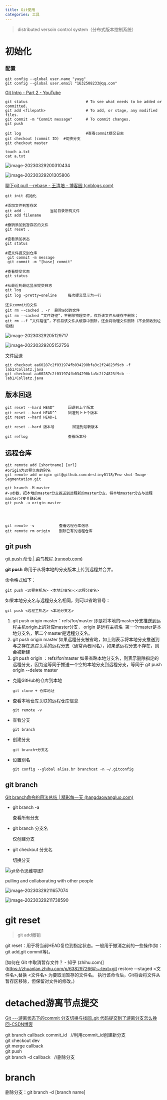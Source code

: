 ```yaml
---
title: Git使用
categories: 工具
---
```

>distributed versoin control system（分布式版本控制系统）
# 初始化
### 配置
```shell
git config --global user.name "yuyg"
git config --global user.email "1632508233@qq.com"
```

[Git Intro - Part 2 - YouTube](https://www.youtube.com/watch?v=CnMpARAOhFg)
```shell
git status                          # To see what needs to be added or committed.
git add <filepath>                  # To add, or stage, any modified files.
git commit -m "Commit message"      # To commit changes.
git push

git log                             #查看commit提交日志
git checkout (commit ID)  #切换分支
git checkout master

touch a.txt
cat a.txt
```

![image-20230329200310434](https://cdn.jsdelivr.net/gh/destiny0118/picgo/pic2013/202303292003505.png)

![image-20230329201305806](https://cdn.jsdelivr.net/gh/destiny0118/picgo/pic2013/202303292013895.png)

[聊下git pull --rebase - 王清培 - 博客园 (cnblogs.com)](https://www.cnblogs.com/wangiqngpei557/p/6056624.html)

```shell
git init 初始化

#添加文件到暂存区
git add .			当前目录所有文件
git add filename

#撤销添加到暂存区的文件
git reset .

#查看添加状态
git status

#把文件提交到仓库
 git commit -m message
 git commit -m "[base] commit"
 
#查看提交状态
git status

#从最近到最远显示提交日志
git log
git log -pretty=oneline		每次提交显示为一行

还未commit的文件
git rm --cached . -r  删除add的文件
git rm --cached “文件路径”，不删除物理文件，仅将该文件从缓存中删除；
git rm --f “文件路径”，不仅将该文件从缓存中删除，还会将物理文件删除（不会回收到垃圾桶）
```

![image-20230329205129717](https://cdn.jsdelivr.net/gh/destiny0118/picgo/pic2013/202303292051791.png)

![image-20230329205152756](https://cdn.jsdelivr.net/gh/destiny0118/picgo/pic2013/202303292051832.png)

文件回退

```git
git checkout aa60287c2f031974fb034290bfa3c2f24823f9cb -f lab1/Collatz.java
git checkout aa60287c2f031974fb034290bfa3c2f24823f9cb -- lab1/Collatz.java
```

## 版本回退

```shell
git reset --hard HEAD^		回退到上个版本
git reset --hard HEAD^^		回退到上上个版本
git reset --hard HEAD~1

git reset --hard 版本号	 	回退到最新版本

git reflog					查看版本号
```



## 远程仓库

```shell
git remote add [shortname] [url]
#origin为远程仓库的别名
git remote add origin git@github.com:destiny0118/Few-shot-Image-Segmentation.git

git branch -M master
#-u参数，把本地的master分支推送到远程新的master分支，将本地master分支与远程master分支关联起来
git push -u origin master




git remote -v			查看远程仓库信息
git remote rm origin	删除已有的远程仓库
```

## git push

[git push 命令 | 菜鸟教程 (runoob.com)](https://www.runoob.com/git/git-push.html)

**git push** 命用于从将本地的分支版本上传到远程并合并。

命令格式如下：

```shell
git push <远程主机名> <本地分支名>:<远程分支名>

```

如果本地分支名与远程分支名相同，则可以省略冒号：

```
git push <远程主机名> <本地分支名>
```

1. git push origin master：refs/for/master 
	即是将本地的master分支推送到远程主机origin上的对应master分支， origin 是远程主机名  第一个master是本地分支名，第二个master是远程分支名。
2. git push origin master
	如果远程分支被省略，如上则表示将本地分支推送到与之存在追踪关系的远程分支（通常两者同名），如果该远程分支不存在，则会被新建
3. git push origin ：refs/for/master
	如果省略本地分支名，则表示删除指定的远程分支，因为这等同于推送一个空的本地分支到远程分支，等同于 git push origin --delete master

- 克隆GitHub的仓库到本地

  `git clone + 仓库地址`

- 查看本地仓库关联的远程仓库信息

  `git remote -v`

- 查看分支

  `git branch`

- 创建分支

  `git branch+分支名`

- 设置别名

  `git config --global alias.br branchcat -n ~/.gitconfig`

## git branch

[Git branch命令的用法总结 | 精彩每一天 (hangdaowangluo.com)](http://www.hangdaowangluo.com/archives/491)

- git branch -a

  查看所有分支

- git branch 分支名

  仅创建分支

- git checkout 分支名

  切换分支

![git命令思维导图1](https://gitee.com/destiny0118/picgo/raw/master/pic/git%E5%91%BD%E4%BB%A4%E6%80%9D%E7%BB%B4%E5%AF%BC%E5%9B%BE1.png)



pulling and collaborating with other people

![image-20230329211657074](https://cdn.jsdelivr.net/gh/destiny0118/picgo/pic2013/202303292116146.png)

![image-20230329211738590](https://cdn.jsdelivr.net/gh/destiny0118/picgo/pic2013/202303292117667.png)

# git reset

> git add撤销

git reset：用于将当前HEAD复位到指定状态。一般用于撤消之前的一些操作(如：git add,git commit等)。

[如何在 Git 中取消暂存文件？ - 知乎 (zhihu.com)](https://zhuanlan.zhihu.com/p/638297266#:~:text=git restore --staged <文件名>,替换 <文件名> 为要取消暂存的文件名。 执行该命令后，Git将会将文件从暂存区移除，但保留对文件的修改。)


# detached游离节点提交

[Git ---游离状态下的commit 分支切换与找回_git 代码提交到了游离分支怎么挽回-CSDN博客](https://blog.csdn.net/zyb2017/article/details/78307688)

git branch callback commit_id   //利用commit_id创建新分支  
git checkout dev  
git merge callback  
git push   
git branch -d callback    //删除分支





# branch

删除分支：git branch -d [branch name]